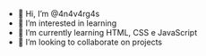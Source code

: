 - 👋 Hi, I’m @4n4v4rg4s
- 👀 I’m interested in learning 
- 🌱 I’m currently learning HTML, CSS e JavaScript
- 💞️ I’m looking to collaborate on projects

<!---
4n4v4rg4s/4n4v4rg4s is a ✨ special ✨ repository because its `README.md` (this file) appears on your GitHub profile.
You can click the Preview link to take a look at your changes.
--->
